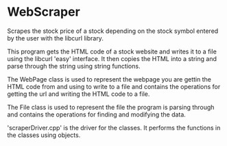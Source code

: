 # WebScraper

Scrapes the stock price of a stock depending on the stock symbol entered by the user with the libcurl library.

This program gets the HTML code of a stock website and writes it to a file using the libcurl 'easy' interface. It then copies the HTML into a string and parse through the string using string functions.

The WebPage class is used to represent the webpage you are gettin the HTML code from and using to write to a file and contains the operations for getting the url and writing the HTML code to a file. 

The File class is used to represent the file the program is parsing through and contains the operations for finding and modifying the data.

'scraperDriver.cpp' is the driver for the classes. It performs the functions in the classes using objects.
